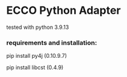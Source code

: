 
# ECCO Python Adapter

tested with python 3.9.13

### requirements and installation:

pip install py4j (0.10.9.7)

pip install libcst (0.4.9)

